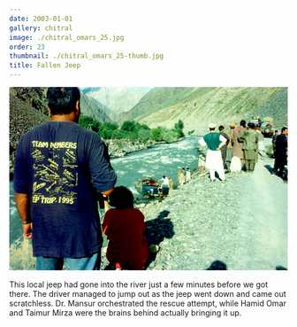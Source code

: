 ```yaml
---
date: 2003-01-01
gallery: chitral
image: ./chitral_omars_25.jpg
order: 23
thumbnail: ./chitral_omars_25-thumb.jpg
title: Fallen Jeep
---
```


![Fallen Jeep](./chitral_omars_25.jpg)

This local jeep had gone into the river just a few minutes before we got there. The driver managed to jump out as the jeep went down and came out scratchless. Dr. Mansur orchestrated the rescue attempt, while Hamid Omar and Taimur Mirza were the brains behind actually bringing it up.